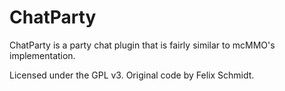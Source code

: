 ChatParty
=========

ChatParty is a party chat plugin that is fairly similar to mcMMO's implementation.

Licensed under the GPL v3. Original code by Felix Schmidt.
